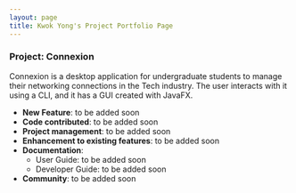 ```yaml
---
layout: page
title: Kwok Yong's Project Portfolio Page
---
```


### Project: Connexion

Connexion is a desktop application for undergraduate students to manage their networking connections in the Tech industry. 
The user interacts with it using a CLI, and it has a GUI created with JavaFX.

* **New Feature**: to be added soon
* **Code contributed**: to be added soon
* **Project management**: to be added soon
* **Enhancement to existing features**: to be added soon
* **Documentation**:
  * User Guide: to be added soon
  * Developer Guide: to be added soon
* **Community**: to be added soon
